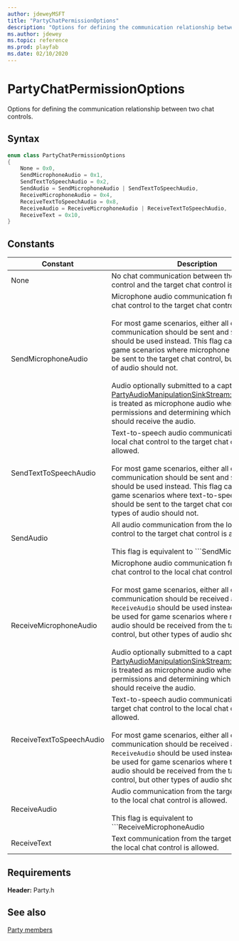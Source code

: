 ```yaml
---
author: jdeweyMSFT
title: "PartyChatPermissionOptions"
description: "Options for defining the communication relationship between two chat controls."
ms.author: jdewey
ms.topic: reference
ms.prod: playfab
ms.date: 02/10/2020
---
```


# PartyChatPermissionOptions  

Options for defining the communication relationship between two chat controls.    

## Syntax  
  
```cpp
enum class PartyChatPermissionOptions    
{  
    None = 0x0,  
    SendMicrophoneAudio = 0x1,  
    SendTextToSpeechAudio = 0x2,  
    SendAudio = SendMicrophoneAudio | SendTextToSpeechAudio,  
    ReceiveMicrophoneAudio = 0x4,  
    ReceiveTextToSpeechAudio = 0x8,  
    ReceiveAudio = ReceiveMicrophoneAudio | ReceiveTextToSpeechAudio,  
    ReceiveText = 0x10,  
}  
```  
  
## Constants  
  
| Constant | Description |
| --- | --- |
| None | No chat communication between the local chat control and the target chat control is allowed. |  
| SendMicrophoneAudio | Microphone audio communication from the local chat control to the target chat control is allowed.<br/><br/> For most game scenarios, either all or no audio communication should be sent and ```SendAudio``` should be used instead. This flag can be used for game scenarios where microphone audio should be sent to the target chat control, but other types of audio should not. <br /><br /> Audio optionally submitted to a capture sink via [PartyAudioManipulationSinkStream::SubmitBuffer()](../classes/PartyAudioManipulationSinkStream/methods/partyaudiomanipulationsinkstream_submitbuffer.md) is treated as microphone audio when applying chat permissions and determining which chat controls should receive the audio. |  
| SendTextToSpeechAudio | Text-to-speech audio communication from the local chat control to the target chat control is allowed.<br/><br/> For most game scenarios, either all or no audio communication should be sent and ```SendAudio``` should be used instead. This flag can be used for game scenarios where text-to-speech audio should be sent to the target chat control, but other types of audio should not. |  
| SendAudio | All audio communication from the local chat control to the target chat control is allowed.<br/><br/> This flag is equivalent to ```SendMicrophoneAudio | SendTextToSpeechAudio```. |  
| ReceiveMicrophoneAudio | Microphone audio communication from the target chat control to the local chat control is allowed.<br/><br/> For most game scenarios, either all or no audio communication should be received and ```ReceiveAudio``` should be used instead. This flag can be used for game scenarios where microphone audio should be received from the target chat control, but other types of audio should not. <br /><br /> Audio optionally submitted to a capture sink via [PartyAudioManipulationSinkStream::SubmitBuffer()](../classes/PartyAudioManipulationSinkStream/methods/partyaudiomanipulationsinkstream_submitbuffer.md) is treated as microphone audio when applying chat permissions and determining which chat controls should receive the audio. |  
| ReceiveTextToSpeechAudio | Text-to-speech audio communication from the target chat control to the local chat control is allowed.<br/><br/> For most game scenarios, either all or no audio communication should be received and ```ReceiveAudio``` should be used instead. This flag can be used for game scenarios where text-to-speech audio should be received from the target chat control, but other types of audio should not. |  
| ReceiveAudio | Audio communication from the target chat control to the local chat control is allowed.<br/><br/> This flag is equivalent to ```ReceiveMicrophoneAudio | ReceiveTextToSpeechAudio```. |  
| ReceiveText | Text communication from the target chat control to the local chat control is allowed. |  
  
  
## Requirements  
  
**Header:** Party.h
  
## See also  
[Party members](../party_members.md)  

  
  
